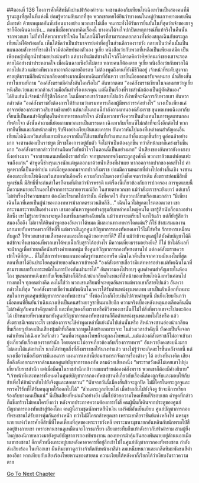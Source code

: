 ##ตอนที่ 136 โองการศักดิ์สิทธิ์ดังปานฟ้าร้องคำราม
จงซานอ๋องกับเทียนไห่เฉิงเหวินเป็นสองคนที่มีฐานะสูงที่สุดในที่แห่งนี้ ย่อมรู้ความลับมากที่สุด พวกเขาเคยได้ยินว่าบางคนในหมู่บ้านเกาหยางเคยเห็นมังกรดำ ด้วยเหตุผลอันซับซ้อนบางอย่าง พวกเขาไม่เชื่อ จนกระทั่งได้รับการยืนยันในที่สุดว่าเจ้าของยาจูซาก็คือเฉินฉางเซิง...
ตอนนี้เมื่อพวกเขาคิดเรื่องนี้ บางคนได้จงใจปกปิดเหตุการณ์ที่แท้จริงในคืนนั้นจากพวกเขา ไม่ก็ทำให้พวกเขาเข้าใจผิด
ในโลกนี้มีใครที่สามารถหลอกลวงทั้งอ๋องสกุลเฉินกับตระกูลเทียนไห่ได้พร้อมกัน
เห็นได้ชัดว่าเป็นปรมาจารย์เต๋าที่อยู่ในส่วนลึกรองราชวัง
กลายเป็นว่าคืนนั้นเป็นแผนลอบสังหารที่ซางสิงโจวมีต่อศิษย์ของตัวเอง
จูเยี่ย หนิงสือเว่ยกับพวกที่เหลือเป็นเพียงแค่มีด เป็นเพียงหญ้าที่ถูกน้ำท่วมอย่างน่าเศร้า
แต่บางทีแม้แต่ซางสิงโจวก็ไม่คาดคิดว่าศิษย์คนเก่งของเขาจะรอดตายได้อย่างน่าประหลาดใจ
เมื่อเฉินฉางเซิงยังไม่ตาย หลายคนก็ต้องตาย
จูเยี่ย หนิงสือเว่ยกับพวกได้ตายไปแล้ว แต่บางทีพวกเขาอาจต้องตายอีกรอบ ไม่ต้องพูดถึงคนที่ยังมีชีวิตอยู่
เจ้าหน้าที่ระดับสูงจากศาลยุติธรรมมีสีหน้าน่าเกลียดอย่างมากเมื่อเขาเดินมาที่อันหวา เขายื่นมือออกมารับจดหมาย น้ำเสียงสั่นเทาในยามที่ถาม “องค์สังฆราชมีคำสั่งอันใดหรือไม่”
อันหวาตอบ “องค์สังฆราชเขียนในจดหมายว่าจูเยี่ย หนิงสือเว่ยและพวกล้วนร่วมมือกันทำเรื่องเนรคุณ แต่นี่เป็นเรื่องที่ราชสำนักต้องเป็นผู้ตัดสินเอง”
ได้ยินเช่นนี้เจ้าหน้าที่ก็รู้สึกโล่งอก ในเมื่อพวกเขาล้วนตายไปแล้ว ก็ง่ายที่จะจัดการกับพวกเขา
อันหวากล่าวต่อ “องค์สังฆราชยังต้องการให้ข้าถามว่ากรมทหารเลือกผู้มีพรสวรรค์อย่างไร”
นางเป็นเพียงแค่อาจารย์ของกระทรวงสิบสามชิงเหย้า แต่นางในตอนนี้กำลังถามแทนองค์สังฆราช
ขุนพลเทพเฉิงเทากับเจี้ยนซีเป็นคนสำคัญที่สุดในค่ายทหารของต้าโจว ดังนั้นพวกเขาจึงควรเป็นตัวแทนในการพูดแทนกองทัพต้าโจว
ดังนั้นคำถามนี้ย่อมถามพวกเขาเป็นธรรมดา
เฉิงเทากับเจี้ยนซีไม่กล้าที่จะนั่งอีกต่อไป พวกเขายืนขึ้นและก้มหน้าลงช้าๆ รับฟังอย่างเงียบงันและเคารพ
อันหวาหันไปมองที่เหล่าคนสำคัญคนอื่น
เทียนไห่เฉิงเหวินส่งยิ้มเยาะตัวเองจากนั้นก็ใช้แขนยันที่เท้าแขนบนเก้าอี้และลุกขึ้นช้าๆ ดูอ่อนล้าอย่างมาก
จงซานอ๋องเป็นราชทูต มีราชโองการอยู่กับตัว จึงไม่จำเป็นต้องลุกขึ้น ทว่าสีหน้าเขาก็เคร่งขรึมขึ้นมาก
“องค์สังฆราชกล่าวว่าท่านผิดหวังกับต้าโจวในตอนนี้เป็นอย่างมาก”
น้ำเสียงของอันหวายังคงสงบนิ่งอย่างมาก “จากชายแดนเหนือถึงราชสำนัก จากขุนพลเทพถึงตระกูลสูงศักดิ์ พวกเขาล้วนแต่ฟอนเฟะจนถึงแก่น”
คำพูดนี้ช่างรุนแรงนักแต่พูดออกมาด้วยน้ำเสียงที่ผ่าเผย
หากออกจากปากของคนทั่วไป คำพูดพวกนี้เป็นแค่คำบ่น แต่เมื่อพูดออกมาจากปากสังฆราช ย่อมมีความหมายที่ต่างไปอย่างสิ้นเชิง
จงซานอ๋องและเทียนไห่เฉิงเหวินสบตากันอีกครั้ง ความกังวลในดวงตายิ่งชัดเจนกว่าเดิม สังฆราชย่อมมีสิทธิ์พูดเช่นนี้ มีสิทธิ์ที่จะก่นด่าใครก็ตามที่ต่ำกว่าจักรพรรดิ แต่เรื่องนี้เกี่ยวข้องกับการปกครอง การพูดแบบนี้มีความหมายอะไรนอกไปจากการระบายอารมณ์อีก
ในสายตาพวกเขา แม้ว่าสังฆราชจะยังเยาว์ แต่เขาก็ไม่ทำเรื่องไร้ความหมาย ต้องมีอะไรมากไปกว่านั้น
ดังที่คาดไว้ อันหวาเปลี่ยนเรื่องและกล่าว “มีเพียงเฉินโฉวที่เคยเป็นผู้นำของกองทหารม้าลาดตระเวนชีหลี่ซี...”
เฉินโฉวไม่พูดอะไรตลอดเวลา เขากระวนกระวายเป็นอย่างมาก
เขามองอันหวาพูดอย่างสุขุมกับเหล่าคนใหญ่คนโต เขารู้สึกนับถือนางอย่างลึกซึ้ง
เขาไม่รู้เลยว่านางจะพูดถึงเขาขึ้นมาอย่างฉับพลัน
แม้ว่าเขาจะเตรียมใจมาไว้แล้ว แต่ก็ยังรู้สึกว่าสมองอื้ออึง ไม่อาจได้ยินคำพูดของอันหวาได้หมด
มีผลงานทางทหารโดดเด่น? ก็ใช่ ข้าสะสมผลงานมากมายกับพรรคพวกที่ชีหลี่ซี แต่พวกมันถูกศูนย์บัญชาการกองทัพกดเอาไว้ไม่ใช่หรือ
รักทหารเหมือนกับลูก? ให้พวกเขาสวมเสื้อของตนและเลี้ยงดูด้วยอาหารที่ดี? ก็ใช่ แม้ว่าข้าจะดูแลผู้ใต้บังคับบัญชาได้ดี แต่ข้าจะทิ้งเขาตอนที่พวกเขาได้พบเนื้อกับสุราได้อย่างไร
มีความเที่ยงธรรมอย่างยิ่ง? ก็ใช่ ข้าไม่ลังเลที่จะฝ่ากฎเพื่อช่วยเหลือนักสร้างค่ายกลหนุ่ม ทิ้งศูนย์บัญชาการกองทัพซงซานไป แต่องค์สังฆราชควรเข้าใจดีที่สุด... นี่ไม่ใช่การทำตามแผนของศัตรูท่านหรอกหรือ
เฉินโฉวตื่นขึ้นจากความมึนงงในที่สุด ตอนที่เขาได้ยินประโยคสุดท้ายของอันหวาเข้าพอดี
“องค์สังฆราชเชื่อว่ามีแต่ทหารอย่างแม่ทัพเฉินโฉวที่สามารถแบกรับภาระหนักในการป้องกันเผ่ามารได้”
อันหวามองไปรอบๆ ดูเหล่าคนสำคัญภายในห้องโถง
ขุนพลเทพเฉิงเทากับเจี้ยนซีต่างก็มีสีหน้าน่าเกลียดในขณะที่สีหน้าของเทียนไห่เฉิงเหวินค่อนไปทางตกใจ ทุกคนต่างคิด คงไม่ใช่ว่า
พวกเขาเตรียมที่จะหยุดอันหวาแต่พวกเขาก็สายไปแล้ว
อันหวากล่าวในที่สุด “องค์สังฆราชเชื่อว่าแม่ทัพเฉินโฉวควรได้รับตำแหน่งขุนพลเทพ เขาเป็นตัวเลือกที่เหมาะสมในการดูแลศูนย์บัญชาการกองทัพซงซาน”
ทั้งห้องโถงก็เงียบงันไปด้วยคำพูดนี้
มันยิ่งเงียบงันกว่าเมื่อตอนที่ยืนยันว่าเฉินฉางเซิงเป็นคนสร้างยาจูซาขึ้นมาเสียอีก
ความจริงเบื้องหลังเหตุนองเลือดคืนนั้นไม่สำคัญกับคนสำคัญเหล่านี้ และที่อยู่ของสังฆราชหรือชีวิตของเขานั้นก็ไม่ใช่สิ่งที่พวกเขาจะไปแตะต้องได้
เป้าหมายที่พวกเขามายังศูนย์บัญชาการกองทัพซงซานก็คือตำแหน่งขุนพลเทพไม่ใช่หรือ
แล้วสังฆราชมีเจตนาอะไร เขาต้องการจะใช้คำพูดเหล่านี้แย่งมันไปเช่นนั้นหรือ
สีหน้าจงซานอ๋องน่าเกลียดขึ้นเรื่อยๆ
ยังคงเป็นเสียงทุ้มต่ำที่เลือกเวลาพูดได้อย่างเหมาะเจาะ
ในช่วงเวลาสำคัญนี้ ยังคงเป็นจิ้งจอกเฒ่าเทียนไห่เฉิงเหวินที่กล่าว
“คนที่ควรถูกลงโทษก็จะถูกลงโทษแต่...แม้แต่องค์สังฆราชก็ไม่อาจเข้ามายุ่งเกี่ยวกับเรื่องของราชสำนัก โดยเฉพาะไม่อาจเกี่ยวข้องกับเรื่องการทหาร”
อันหวายังคงสงบนิ่งมาก ไม่ตอบโต้แต่อย่างไร
นางได้ทำทุกสิ่งที่สังฆราชขอให้นางทำแล้ว
นางไม่รู้ว่าจะเกิดอะไรขึ้นหลังจากนี้ แต่นางเชื่อว่าเมื่อสังฆราชมีแผนการ แผนการเหล่านี้ย่อมสามารถจัดการเรื่องต่างๆ ได้
อย่างที่นางคิด เสียงอื้ออึงดังออกมาจากด้านนอกศูนย์บัญชาการกองทัพ ตามด้วยเสียงหนึ่ง
“พระราชวังหลีไม่เคยเขาไปยุ่งเกี่ยวกับราชสำนัก แต่เมื่อมีคนในราชสำนักกล้าวางแผนร้ายต่อองค์สังฆราช พวกเขาก็ต้องมีคำอธิบาย”
“เจ้าหน้าที่และทหารทั้งหมดในศูนย์บัญชาการกองทัพซงซานที่เกี่ยวกับเรื่องนี้ต้องถูกจับและมอบให้กับข้าเพื่อให้ข้านำกลับไปยังจิงตูและสอบสวน”
“นับจากวันนี้เมืองฮั่นชิวจะถูกปิด ไม่มีใครในตระกูลจูและพรรคไร้รักที่ได้รับอนุญาตให้ออกไปได้”
“ส่วนตระกูลเทียนไห่ เมื่อข้ากลับไปยังจิงตู ข้าจะมีการเรียกร้องกับบางคนเป็นแน่”
นี่เป็นเสียงที่หม่นมัวอย่างยิ่ง เต็มไปด้วยความโหดเหี้ยมไร้ขอบเขต คำพูดที่กล่าวก็แข็งกร้าวไม่ยอมใครยิ่งกว่า
หลังจากประกาศความต้องการทั้งสี่ คนผู้นั้นก็เดินจากประตูของศูนย์บัญชาการกองทัพเข้าสู่ห้องโถง
คนผู้นี้สวมชุดนักพรตสีน้ำเงิน แผ่รัศมีอันเย็นเยียบ
ศูนย์บัญชาการกองทัพซงซานได้รับการคุ้มกันอย่างหนัก ทว่าไม่มีใครกล้าหยุดเขา
เพราะเขาคือราชันย์แห่งหลิงไห่ มหามุขนายกแห่งวิหารศักดิ์สิทธิ์ที่โหดเหี้ยมที่สุดของพระราชวังหลี
เพราะมหามุขนายกอันหลินกับนักพรตไป๋สืออยู่ข้างกายเขา
เพราะหานซานดูเหมือนจะโกรธเกรี้ยว เสียงกระทืบกีบเท้าดังราวกับฟ้าคำราม
สามผู้ยิ่งใหญ่ของนิกายหลวงมายังศูนย์บัญชาการกองทัพซงซาน
กองทหารม้าคุ้มกันสองพันนายอยู่ด้านนอกเมือนเขาซงซาน!
อีกาตัวหนึ่งเกาะอยู่บนหลังคาอาคารที่อยู่ลึกเข้าไปในศูนย์บัญชาการกองทัพซงซาน กำลังส่งเสียงร้อง
ในเทือกเขา ผืนหิมะขาวดูสว่างจ้าตัดกับหน้าผาสีดำ
ลมเหน็บหนาวและเกล็ดหิมะพัดขนสีดำของอีกา
หากเทียบกับเสียงร้องโหยหวนของสายลม ความเงียบใต้หลังคาก็เรียกได้ว่าเงียบงันราวความตาย


[Go To Next Chapter]( ./809.md)